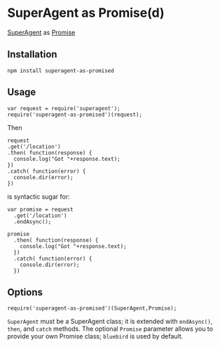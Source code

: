 SuperAgent as Promise(d)
=====================

[SuperAgent](http://visionmedia.github.io/superagent/) as [Promise](https://github.com/petkaantonov/bluebird/blob/master/API.md)

Installation
------------

    npm install superagent-as-promised

Usage
-----

    var request = require('superagent');
    require('superagent-as-promised')(request);

Then

    request
    .get('/location')
    .then( function(response) {
      console.log("Got "+response.text);
    })
    .catch( function(error) {
      console.dir(error);
    })

is syntactic sugar for:

    var promise = request
      .get('/location')
      .endAsync();

    promise
      .then( function(response) {
        console.log("Got "+response.text);
      })
      .catch( function(error) {
        console.dir(error);
      })

Options
-------

    require('superagent-as-promised')(SuperAgent,Promise);

`SuperAgent` must be a SuperAgent class; it is extended with `endAsync()`, `then`, and `catch` methods.
The optional `Promise` parameter allows you to provide your own Promise class; `bluebird` is used by default.
